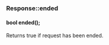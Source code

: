 <h3 id='res-ended'>Response::ended</h3>
<h4 class='variant'>bool ended();</h4>

Returns true if request has been ended.
